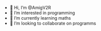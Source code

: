 - 👋 Hi, I’m @AmigV2R
- 👀 I’m interested in programming
- 🌱 I’m currently learning maths
- 💞️ I’m looking to collaborate on programms

<!---
AmigV2R/AmigV2R is a ✨ special ✨ repository because its `README.md` (this file) appears on your GitHub profile.
You can click the Preview link to take a look at your changes.
--->
